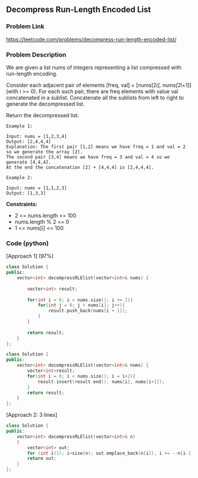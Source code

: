 ## Decompress Run-Length Encoded List

### Problem Link

https://leetcode.com/problems/decompress-run-length-encoded-list/

### Problem Description 

We are given a list nums of integers representing a list compressed with run-length encoding.

Consider each adjacent pair of elements [freq, val] = [nums[2*i], nums[2*i+1]] (with i >= 0).  For each such pair, there are freq elements with value val concatenated in a sublist. Concatenate all the sublists from left to right to generate the decompressed list.

Return the decompressed list.

```
Example 1:

Input: nums = [1,2,3,4]
Output: [2,4,4,4]
Explanation: The first pair [1,2] means we have freq = 1 and val = 2 so we generate the array [2].
The second pair [3,4] means we have freq = 3 and val = 4 so we generate [4,4,4].
At the end the concatenation [2] + [4,4,4] is [2,4,4,4].

```

```
Example 2:

Input: nums = [1,1,2,3]
Output: [1,3,3]

```

**Constraints:**

* 2 <= nums.length <= 100
* nums.length % 2 == 0
* 1 <= nums[i] <= 100


### Code (python)

[Approach 1] (97%)

```c++
class Solution {
public:
    vector<int> decompressRLElist(vector<int>& nums) {
        
        vector<int> result;
        
        for(int i = 0; i < nums.size(); i += 2){
            for(int j = 0; j < nums[i]; j++){
                result.push_back(nums[i + 1]);
            }
        }
        
        return result;
    }
};
```

```c++
class Solution {
public:
    vector<int> decompressRLElist(vector<int>& nums) {
        vector<int>result;
        for(int i = 0; i < nums.size(); i = i+2){
            result.insert(result.end(), nums[i], nums[i+1]);
        }
        return result;
    }
};
```

[Approach 2: 3 lines]

```c++
class Solution {
public:
    vector<int> decompressRLElist(vector<int>& n) 
    {
        vector<int> out;
        for (int i(1); i<size(n); out.emplace_back(n[i]), i += --n[i-1] ? 0 : 2);
        return out;
    }
};
```